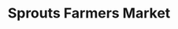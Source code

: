 ---
title: "Sprouts Farmers Market"
url: /miami/sprouts-farmers-market-southwest-27th-terrace/
shop: Supermarkt
---